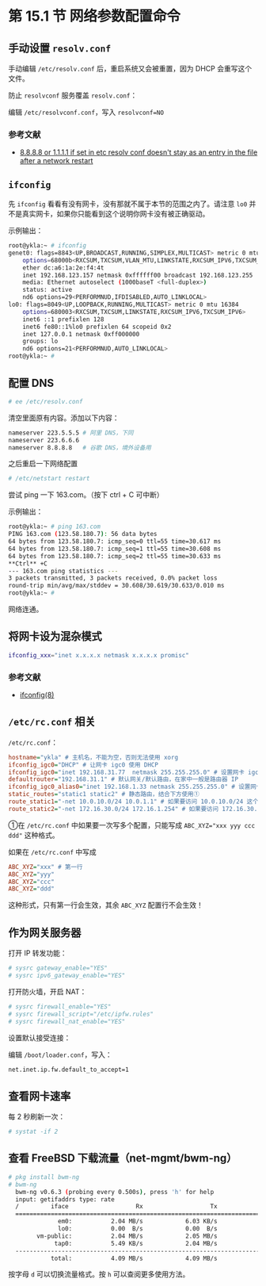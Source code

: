 # 第 15.1 节 网络参数配置命令

## 手动设置 `resolv.conf`

手动编辑 `/etc/resolv.conf` 后，重启系统又会被重置，因为 DHCP 会重写这个文件。

防止 `resolvconf` 服务覆盖 `resolv.conf`：

编辑 `/etc/resolvconf.conf`，写入 `resolvconf=NO `

### 参考文献

- [ 8.8.8.8 or 1.1.1.1 if set in etc resolv conf doesn't stay as an entry in the file after a network restart](https://forums.freebsd.org/threads/8-8-8-8-or-1-1-1-1-if-set-in-etc-resolv-conf-doesnt-stay-as-an-entry-in-the-file-after-a-network-restart.85951/)

## `ifconfig`

先 `ifconfig` 看看有没有网卡，没有那就不属于本节的范围之内了。请注意 `lo0` 并不是真实网卡，如果你只能看到这个说明你网卡没有被正确驱动。

示例输出：

```sh
root@ykla:~ # ifconfig
genet0: flags=8843<UP,BROADCAST,RUNNING,SIMPLEX,MULTICAST> metric 0 mtu 1500
	options=68000b<RXCSUM,TXCSUM,VLAN_MTU,LINKSTATE,RXCSUM_IPV6,TXCSUM_IPV6>
	ether dc:a6:1a:2e:f4:4t
	inet 192.168.123.157 netmask 0xffffff00 broadcast 192.168.123.255
	media: Ethernet autoselect (1000baseT <full-duplex>)
	status: active
	nd6 options=29<PERFORMNUD,IFDISABLED,AUTO_LINKLOCAL>
lo0: flags=8049<UP,LOOPBACK,RUNNING,MULTICAST> metric 0 mtu 16384
	options=680003<RXCSUM,TXCSUM,LINKSTATE,RXCSUM_IPV6,TXCSUM_IPV6>
	inet6 ::1 prefixlen 128
	inet6 fe80::1%lo0 prefixlen 64 scopeid 0x2
	inet 127.0.0.1 netmask 0xff000000
	groups: lo
	nd6 options=21<PERFORMNUD,AUTO_LINKLOCAL>
root@ykla:~ #
```

## 配置 DNS

```sh
# ee /etc/resolv.conf
```

清空里面原有内容。添加以下内容：

```sh
nameserver 223.5.5.5 # 阿里 DNS，下同
nameserver 223.6.6.6
nameserver 8.8.8.8   # 谷歌 DNS，境外设备用
```

之后重启一下网络配置

```sh
# /etc/netstart restart
```

尝试 ping 一下 163.com。（按下 ctrl + C 可中断）

示例输出：

```sh
root@ykla:~ # ping 163.com
PING 163.com (123.58.180.7): 56 data bytes
64 bytes from 123.58.180.7: icmp_seq=0 ttl=55 time=30.617 ms
64 bytes from 123.58.180.7: icmp_seq=1 ttl=55 time=30.608 ms
64 bytes from 123.58.180.7: icmp_seq=2 ttl=55 time=30.633 ms
**Ctrl** +C
--- 163.com ping statistics ---
3 packets transmitted, 3 packets received, 0.0% packet loss
round-trip min/avg/max/stddev = 30.608/30.619/30.633/0.010 ms
root@ykla:~ #
```

网络连通。


## 将网卡设为混杂模式

```sh
ifconfig_xxx="inet x.x.x.x netmask x.x.x.x promisc"
```

### 参考文献
- [ifconfig(8)](https://man.freebsd.org/cgi/man.cgi?ifconfig(8))

## `/etc/rc.conf` 相关

`/etc/rc.conf`：

```ini
hostname="ykla" # 主机名，不能为空，否则无法使用 xorg
ifconfig_igc0="DHCP" # 让网卡 igc0 使用 DHCP
ifconfig_igc0="inet 192.168.31.77  netmask 255.255.255.0" # 设置网卡 igc0 的 IPv4 为 192.168.31.77，子网掩码为 255.255.255.0（静态 IP）
defaultrouter="192.168.31.1" # 默认网关/默认路由，在家中一般是路由器 IP
ifconfig_igc0_alias0="inet 192.168.1.33 netmask 255.255.255.0" # 设置网卡 igc0 别名 IPv4 192.168.1.33，子网掩码为 255.255.255.0。即拥有额外的 IPv4 地址
static_routes="static1 static2" # 静态路由，结合下方使用①
route_static1="-net 10.0.10.0/24 10.0.1.1" # 如果要访问 10.0.10.0/24 这个网络（10.0.10.0 到 10.0.10.254），就把数据包发送给 10.0.1.1，由它来转发
route_static2="-net 172.16.30.0/24 172.16.1.254" # 如果要访问 172.16.30.0/24  这个网络（172.16.30.1 到 172.16.30.254），就把数据包发送给 172.16.1.254，由它来转发
```

①在 `/etc/rc.conf` 中如果要一次写多个配置，只能写成 `ABC_XYZ="xxx yyy ccc ddd"` 这种格式。

如果在 `/etc/rc.conf` 中写成

```ini
ABC_XYZ="xxx" # 第一行
ABC_XYZ="yyy"
ABC_XYZ="ccc"
ABC_XYZ="ddd"
```

这种形式，只有第一行会生效，其余 `ABC_XYZ` 配置行不会生效！

## 作为网关服务器

打开 IP 转发功能：

```sh
# sysrc gateway_enable="YES"
# sysrc ipv6_gateway_enable="YES"
```

打开防火墙，开启 NAT：

```sh
# sysrc firewall_enable="YES"
# sysrc firewall_script="/etc/ipfw.rules"
# sysrc firewall_nat_enable="YES"
```

设置默认接受连接： 

编辑 `/boot/loader.conf`，写入：

```sh
net.inet.ip.fw.default_to_accept=1
```

## 查看网卡速率

每 2 秒刷新一次：

```sh
# systat -if 2
```

## 查看 FreeBSD 下载流量（net-mgmt/bwm-ng）

```sh
# pkg install bwm-ng
# bwm-ng
  bwm-ng v0.6.3 (probing every 0.500s), press 'h' for help
  input: getifaddrs type: rate
  /         iface                   Rx                   Tx                Total
  ==============================================================================
              em0:           2.04 MB/s            6.03 KB/s            2.05 MB/s
              lo0:           0.00  B/s            0.00  B/s            0.00  B/s
        vm-public:           2.04 MB/s            2.05 MB/s            4.09 MB/s
             tap0:           5.49 KB/s            2.04 MB/s            2.04 MB/s
  ------------------------------------------------------------------------------
            total:           4.09 MB/s            4.09 MB/s            8.18 MB/s
```

按字母 `d` 可以切换流量格式。按 `h` 可以查阅更多使用方法。
